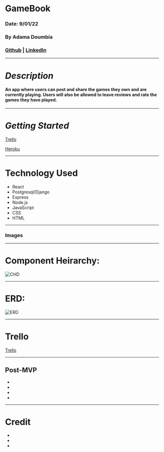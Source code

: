 # GameBook
### Date: 9/01/22
### By Adama Doumbia
### [Github](https://github.com/apd5392/) | [LinkedIn](https://www.linkedin.com/in/adama-doumbia223/)

---

# **_Description_**
#### An app where users can post and share the games they own and are currently playing. Users will also be allowed to leave reviews and rate the games they have played.
---

# **_Getting Started_**
[Trello](https://trello.com/b/lS7oNiQX/gamebook)

[Heroku]()

---


# **Technology Used**
- React
- Postgresql/Django
- Express
- Node.js
- JavaScript
- CSS
- HTML


---
### **Images**


---

# **Component Heirarchy:**

![CHD]()

---
# **ERD:**

![ERD]()

---

# **Trello**

[Trello]()

---

## Post-MVP

- 
- 
- 
- 

---

# **Credit**
-
-
-
